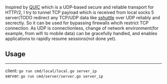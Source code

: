 Inspired by [QUIC](https://www.chromium.org/quic) which is a UDP-based secure and reliable transport for HTTP/2, 
I try to tunnel TCP payload which is received from local socks 5 server(TODO redirect any TCP/UDP data like [sshuttle](https://github.com/apenwarr/sshuttle) over UDP reliably and secrectly. 
So it can be used for bypassing firewalls whcih restrict TCP connection. 
As UDP is connectionless, change of network environment(for example, from wifi to mobile data) can be gracefully 
handled, and enables applications to rapidly resume sessions(not done yet). 

## Usage
***
client: `go run cmd/local/local.go server_ip`  
server: `go run cmd/server/server.go server_ip`
